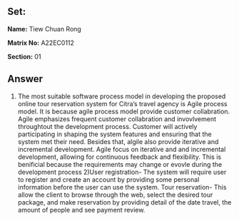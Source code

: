 ## Set:

**Name:** Tiew Chuan Rong

**Matrix No:** A22EC0112

**Section:** 01

## Answer
1) The most suitable software process model in developing the proposed online tour reservation system for Citra’s travel agency is Agile process model. It is because agile process model provide customer collabration. Agile emphasizes frequent customer collabration and invovlvement throughtout the development process. Customer will actively participating in shaping the system features and ensuring that the system met their need. Besides that, algile also provide iterative and incremental development. Agile focus on iterative and and incremental development, allowing for continuous feedback and flexibility. This is benificial because the requirements may change or evovle during the development process
2)User registration- The system will require user to register and create an account by providing some personal information before the user can use the system. 
Tour reservation- This allow the client to browse through the web, select the desired tour package, and make reservation by providing detail of the date travel, the amount of people and see payment review.

   

